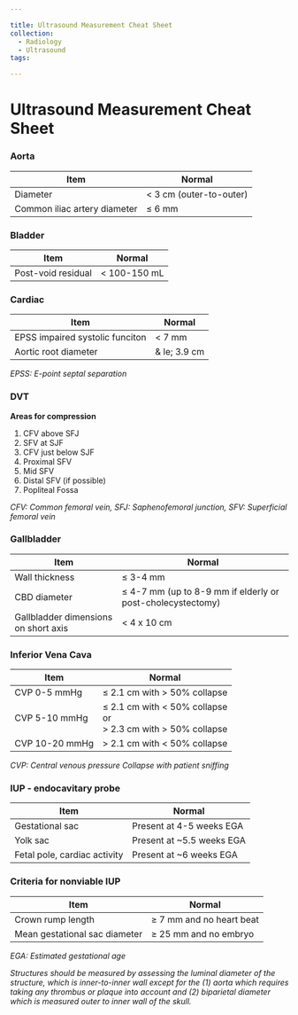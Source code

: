 ```yaml
---

title: Ultrasound Measurement Cheat Sheet
collection:
  - Radiology
  - Ultrasound
tags:

---
```


# Ultrasound Measurement Cheat Sheet

### Aorta

| Item  | Normal  |
|-------|---------|
| Diameter | < 3 cm (outer-to-outer) |
| Common iliac artery diameter | &le; 6 mm |

### Bladder

| Item  | Normal  |
|-------|---------|
| Post-void residual | < 100-150 mL |

### Cardiac

| Item  | Normal  |
|-------|---------|
| EPSS impaired systolic funciton | < 7 mm |
| Aortic root diameter | & le; 3.9 cm |

*EPSS: E-point septal separation*

### DVT
**Areas for compression**

1. CFV above SFJ
2. SFV at SJF
3. CFV just below SJF
4. Proximal SFV
5. Mid SFV
6. Distal SFV (if possible)
7. Popliteal Fossa

*CFV: Common femoral vein, SFJ: Saphenofemoral junction, SFV: Superficial femoral vein*

### Gallbladder

| Item  | Normal  |
|-------|---------|
| Wall thickness | &le; 3-4 mm  |
| CBD diameter  | &le; 4-7 mm (up to 8-9 mm if elderly or post-cholecystectomy) |
| Gallbladder dimensions on short axis | < 4 x 10 cm |

### Inferior Vena Cava

| Item  | Normal  |
|-------|---------|
| CVP 0-5 mmHg | &le; 2.1 cm with > 50% collapse |
| CVP 5-10 mmHg | &le; 2.1 cm with < 50% collapse <br> or <br> > 2.3 cm with > 50% collapse |
| CVP 10-20 mmHg | > 2.1 cm with < 50% collapse |

*CVP: Central venous pressure*
*Collapse with patient sniffing*

### IUP - endocavitary probe

| Item  | Normal  |
|-------|---------|
| Gestational sac | Present at 4-5 weeks EGA  |
| Yolk sac  | Present at ~5.5 weeks EGA |
| Fetal pole, cardiac activity | Present at ~6 weeks EGA |

### Criteria for nonviable IUP

| Item  | Normal  |
|-------|---------|
| Crown rump length | &ge; 7 mm and no heart beat |
| Mean gestational sac diameter | &ge; 25 mm and no embryo |

*EGA: Estimated gestational age*

*Structures should be measured by assessing the luminal diameter of the structure, which is inner-to-inner wall except for the (1) aorta which requires taking any thrombus or plaque into account and (2) biparietal diameter which is measured outer to inner wall of the skull.*
